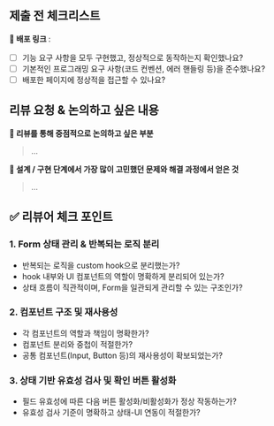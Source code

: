 ## 제출 전 체크리스트

<strong>🔗 배포 링크 </strong> :

- [ ] 기능 요구 사항을 모두 구현했고, 정상적으로 동작하는지 확인했나요?
- [ ] 기본적인 프로그래밍 요구 사항(코드 컨벤션, 에러 핸들링 등)을 준수했나요?
- [ ] 배포한 페이지에 정상적을 접근할 수 있나요?

## 리뷰 요청 & 논의하고 싶은 내용

<strong> 💬 리뷰를 통해 중점적으로 논의하고 싶은 부분 </strong>

> ...

<strong>💭 설계 / 구현 단계에서 가장 많이 고민했던 문제와 해결 과정에서 얻은 것</strong>

> ...

## ✅ 리뷰어 체크 포인트

### 1. Form 상태 관리 & 반복되는 로직 분리

- 반복되는 로직을 custom hook으로 분리했는가?
- hook 내부와 UI 컴포넌트의 역할이 명확하게 분리되어 있는가?
- 상태 흐름이 직관적이며, Form을 일관되게 관리할 수 있는 구조인가?

### 2. 컴포넌트 구조 및 재사용성

- 각 컴포넌트의 역할과 책임이 명확한가?
- 컴포넌트 분리와 중첩이 적절한가?
- 공통 컴포넌트(Input, Button 등)의 재사용성이 확보되었는가?

### 3. 상태 기반 유효성 검사 및 확인 버튼 활성화

- 필드 유효성에 따른 다음 버튼 활성화/비활성화가 정상 작동하는가?
- 유효성 검사 기준이 명확하고 상태-UI 연동이 적절한가?
